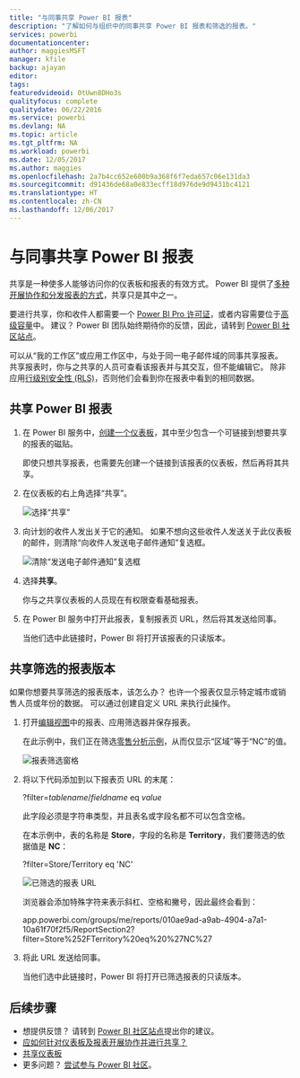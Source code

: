 ```yaml
---
title: "与同事共享 Power BI 报表"
description: "了解如何与组织中的同事共享 Power BI 报表和筛选的报表。"
services: powerbi
documentationcenter: 
author: maggiesMSFT
manager: kfile
backup: ajayan
editor: 
tags: 
featuredvideoid: 0tUwn8DHo3s
qualityfocus: complete
qualitydate: 06/22/2016
ms.service: powerbi
ms.devlang: NA
ms.topic: article
ms.tgt_pltfrm: NA
ms.workload: powerbi
ms.date: 12/05/2017
ms.author: maggies
ms.openlocfilehash: 2a7b4cc652e600b9a368f6f7eda657c06e131da3
ms.sourcegitcommit: d91436de68a0e833ecff18d976de9d9431bc4121
ms.translationtype: HT
ms.contentlocale: zh-CN
ms.lasthandoff: 12/06/2017
---
```

# <a name="share-power-bi-reports-with-your-coworkers"></a>与同事共享 Power BI 报表
共享是一种使多人能够访问你的仪表板和报表的有效方式。 Power BI 提供了[多种开展协作和分发报表的方式](service-how-to-collaborate-distribute-dashboards-reports.md)，共享只是其中之一。

要进行共享，你和收件人都需要一个 [Power BI Pro 许可证](service-free-vs-pro.md)，或者内容需要位于[高级容量](service-premium.md)中。 建议？ Power BI 团队始终期待你的反馈，因此，请转到 [Power BI 社区站点](https://community.powerbi.com/)。

可以从“我的工作区”或应用工作区中，与处于同一电子邮件域的同事共享报表。 共享报表时，你与之共享的人员可查看该报表并与其交互，但不能编辑它。 除非应用[行级别安全性 (RLS)](service-admin-rls.md)，否则他们会看到你在报表中看到的相同数据。 

## <a name="share-a-power-bi-report"></a>共享 Power BI 报表
1. 在 Power BI 服务中，[创建一个仪表板](service-dashboard-create.md)，其中至少包含一个可链接到想要共享的报表的磁贴。 
   
    即使只想共享报表，也需要先创建一个链接到该报表的仪表板，然后再将其共享。 

1. 在仪表板的右上角选择“共享”。

     ![选择“共享”](media/service-share-reports/power-bi-share-upper-right.png)
  
2. 向计划的收件人发出关于它的通知。 如果不想向这些收件人发送关于此仪表板的邮件，则清除“向收件人发送电子邮件通知”复选框。

     ![清除“发送电子邮件通知”复选框](media/service-share-reports/power-bi-share-dont-send-mail.png)

4. 选择**共享**。

      你与之共享仪表板的人员现在有权限查看基础报表。 

1. 在 Power BI 服务中打开此报表，复制报表页 URL，然后将其发送给同事。 
   
    当他们选中此链接时，Power BI 将打开该报表的只读版本。

## <a name="share-a-filtered-version-of-a-report"></a>共享筛选的报表版本
如果你想要共享筛选的报表版本，该怎么办？ 也许一个报表仅显示特定城市或销售人员或年份的数据。 可以通过创建自定义 URL 来执行此操作。

1. 打开[编辑视图](service-reading-view-and-editing-view.md)中的报表、应用筛选器并保存报表。
   
   在此示例中，我们正在筛选[零售分析示例](sample-tutorial-connect-to-the-samples.md)，从而仅显示“区域”等于“NC”的值。
   
   ![报表筛选窗格](media/service-share-reports/power-bi-filter-report2.png)
2. 将以下代码添加到以下报表页 URL 的末尾：
   
   ?filter=*tablename*/*fieldname* eq *value*
   
    此字段必须是字符串类型，并且表名或字段名都不可以包含空格。
   
   在本示例中，表的名称是 **Store**，字段的名称是 **Territory**，我们要筛选的依据值是 **NC**：
   
    ?filter=Store/Territory eq 'NC'
   
   ![已筛选的报表 URL](media/service-share-reports/power-bi-filter-url3.png)
   
   浏览器会添加特殊字符来表示斜杠、空格和撇号，因此最终会看到：
   
   app.powerbi.com/groups/me/reports/010ae9ad-a9ab-4904-a7a1-10a61f70f2f5/ReportSection2?filter=Store%252FTerritory%20eq%20%27NC%27

3. 将此 URL 发送给同事。 
   
   当他们选中此链接时，Power BI 将打开已筛选报表的只读版本。

## <a name="next-steps"></a>后续步骤
* 想提供反馈？ 请转到 [Power BI 社区站点](https://community.powerbi.com/)提出你的建议。
* [应如何针对仪表板及报表开展协作并进行共享？](service-how-to-collaborate-distribute-dashboards-reports.md)
* [共享仪表板](service-share-dashboards.md)
* 更多问题？ [尝试参与 Power BI 社区](http://community.powerbi.com/)。

